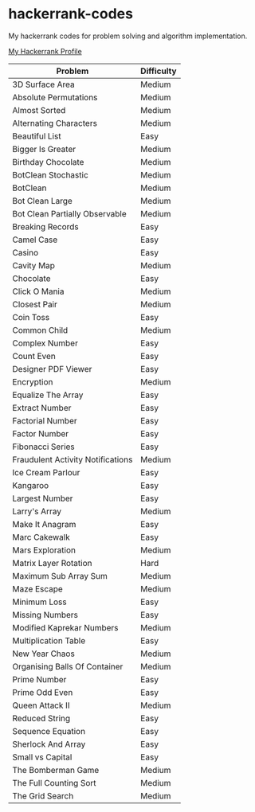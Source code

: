 # hackerrank-codes
My hackerrank codes for problem solving and algorithm implementation.

[My Hackerrank Profile](https://www.hackerrank.com/ravgeetdhillon)

Problem | Difficulty
---- | ----
3D Surface Area | Medium
Absolute Permutations | Medium
Almost Sorted | Medium
Alternating Characters | Medium
Beautiful List | Easy
Bigger Is Greater | Medium
Birthday Chocolate | Medium
BotClean Stochastic | Medium
BotClean | Medium
Bot Clean Large | Medium
Bot Clean Partially Observable | Medium
Breaking Records | Easy
Camel Case | Easy
Casino | Easy
Cavity Map | Medium
Chocolate | Easy
Click O Mania | Medium
Closest Pair | Medium
Coin Toss | Easy
Common Child | Medium
Complex Number | Easy
Count Even | Easy
Designer PDF Viewer | Easy
Encryption | Medium
Equalize The Array | Easy
Extract Number | Easy
Factorial Number | Easy
Factor Number | Easy
Fibonacci Series | Easy
Fraudulent Activity Notifications | Medium
Ice Cream Parlour | Easy
Kangaroo | Easy
Largest Number | Easy
Larry's Array | Medium
Make It Anagram | Easy
Marc Cakewalk | Easy
Mars Exploration | Medium
Matrix Layer Rotation | Hard
Maximum Sub Array Sum | Medium
Maze Escape | Medium
Minimum Loss | Easy
Missing Numbers | Easy
Modified Kaprekar Numbers | Medium
Multiplication Table | Easy
New Year Chaos | Medium
Organising Balls Of Container | Medium
Prime Number | Easy
Prime Odd Even | Easy
Queen Attack II | Medium
Reduced String | Easy
Sequence Equation | Easy
Sherlock And Array | Easy
Small vs Capital | Easy
The Bomberman Game | Medium
The Full Counting Sort | Medium
The Grid Search | Medium